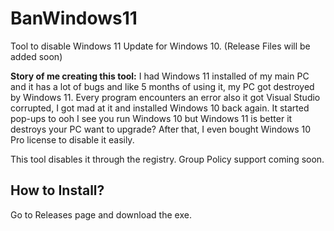 # BanWindows11
Tool to disable Windows 11 Update for Windows 10. (Release Files will be added soon)

**Story of me creating this tool:** I had Windows 11 installed of my main PC and it has a lot of bugs and like 5 months of using it, my PC got destroyed by Windows 11. Every program encounters an error also it got Visual Studio corrupted, I got mad at it and installed Windows 10 back again. It started pop-ups to ooh I see you run Windows 10 but Windows 11 is better it destroys your PC want to upgrade? After that, I even bought Windows 10 Pro license to disable it easily.

This tool disables it through the registry. Group Policy support coming soon.

## How to Install?
Go to Releases page and download the exe.
